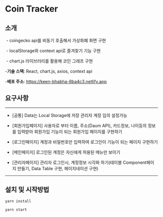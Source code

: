 # Coin Tracker

## 소개

​ - coingecko api를 비동기 호출해서 가상화폐 화면 구현

​ - localStorage와 context api로 즐겨찾기 기능 구현

​ - chart.js 라이브러리를 활용해 코인 그래프 구현

-**기술 스택**: React, chart.js, axios, context api

-**배포 주소**: https://keen-bhabha-8ba4c3.netlify.app

## 요구사항

---

- [공통]
  Data는 Local Storage에 저장
  관리자 계정 임의 설정가능

- [회원가입페이지]
  사용자로 부터 이름, 주소(Daum API), 카드정보, 나이등의 정보를 입력받아 회원가입 기능이 되는 회원가입 페이지를 구현하기

- [로그인페이지]
  계정과 비밀번호만 입력하여 로그인이 기능이 되는 페이지 구현하기

- [메인페이지]
  로그인된 계정은 자신에게 허용된 메뉴만 보이기

- [관리자페이지]
  관리자 로그인시, 계정정보 시각화 하기(테이블 Component페이지 만들기, Data Table 구현, 페이지네이션 구현)

---

## 설치 및 시작방법

```
yarn install

yarn start
```
